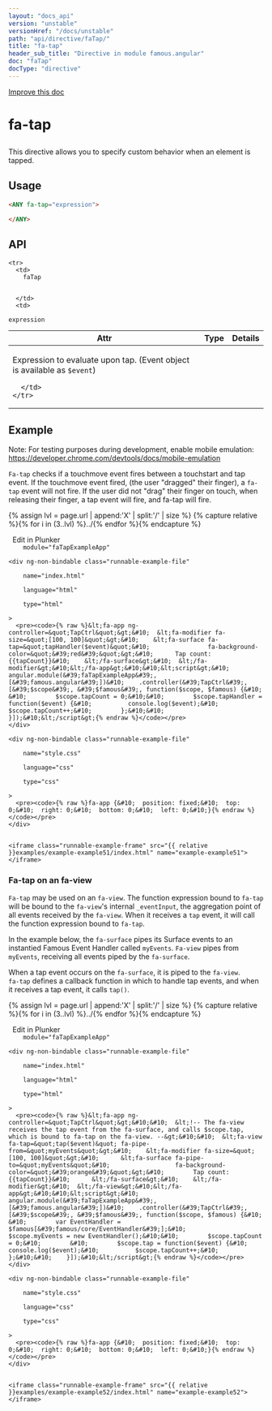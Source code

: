 ```yaml
---
layout: "docs_api"
version: "unstable"
versionHref: "/docs/unstable"
path: "api/directive/faTap/"
title: "fa-tap"
header_sub_title: "Directive in module famous.angular"
doc: "faTap"
docType: "directive"
---
```


<div class="improve-docs">
  <a href='https://github.com/Famous/famous-angular/edit/master/src/scripts/directives/fa-tap.js#L1'>
    Improve this doc
  </a>
</div>





<h1 class="api-title">

  fa-tap



</h1>





This directive allows you to specify custom behavior when an element is tapped.






  
<h2 id="usage">Usage</h2>
  
```html
<ANY fa-tap="expression">

</ANY>
```
  
  
<h2 id="api" style="clear:both;">API</h2>

<table class="table" style="margin:0;">
  <thead>
    <tr>
      <th>Attr</th>
      <th>Type</th>
      <th>Details</th>
    </tr>
  </thead>
  <tbody>
    
    <tr>
      <td>
        faTap
        
        
      </td>
      <td>
        
  <code>expression</code>
      </td>
      <td>
        <p>Expression to evaluate upon tap. (Event object is available as <code>$event</code>)</p>

        
      </td>
    </tr>
    
  </tbody>
</table>

  

  



<h2 id="example">Example</h2><p>Note: For testing purposes during development, enable mobile emulation: <a href="https://developer.chrome.com/devtools/docs/mobile-emulation">https://developer.chrome.com/devtools/docs/mobile-emulation</a></p>
<p><code>Fa-tap</code> checks if a touchmove event fires between a touchstart and tap event.  If the touchmove event fired, (the user &quot;dragged&quot; their finger), a <code>fa-tap</code> event will not fire.  If the user did not &quot;drag&quot; their finger on touch, when releasing their finger, a tap event will fire, and fa-tap will fire.</p>
<p> 

{% assign lvl = page.url | append:'X' | split:'/' | size %}
{% capture relative %}{% for i in (3..lvl) %}../{% endfor %}{% endcapture %}

<div>
  <a ng-click="openPlunkr('{{ relative }}examples/example-example51')" class="btn pull-right">
    <i class="glyphicon glyphicon-edit">&nbsp;</i>
    Edit in Plunker</a>
  <div class="runnable-example" path="examples/example-example51"
      
        module="faTapExampleApp"
      
  >

   
    <div ng-non-bindable class="runnable-example-file"
      
        name="index.html"
      
        language="html"
      
        type="html"
      
    >
      <pre><code>{% raw %}&lt;fa-app ng-controller=&quot;TapCtrl&quot;&gt;&#10;  &lt;fa-modifier fa-size=&quot;[100, 100]&quot;&gt;&#10;    &lt;fa-surface fa-tap=&quot;tapHandler($event)&quot;&#10;                fa-background-color=&quot;&#39;red&#39;&quot;&gt;&#10;      Tap count: {{tapCount}}&#10;    &lt;/fa-surface&gt;&#10;  &lt;/fa-modifier&gt;&#10;&lt;/fa-app&gt;&#10;&#10;&lt;script&gt;&#10;  angular.module(&#39;faTapExampleApp&#39;, [&#39;famous.angular&#39;])&#10;    .controller(&#39;TapCtrl&#39;, [&#39;$scope&#39;, &#39;$famous&#39;, function($scope, $famous) {&#10;        &#10;        $scope.tapCount = 0;&#10;&#10;        $scope.tapHandler = function($event) {&#10;          console.log($event);&#10;          $scope.tapCount++;&#10;        };&#10;&#10;    }]);&#10;&lt;/script&gt;{% endraw %}</code></pre>
    </div>
  
    <div ng-non-bindable class="runnable-example-file"
      
        name="style.css"
      
        language="css"
      
        type="css"
      
    >
      <pre><code>{% raw %}fa-app {&#10;  position: fixed;&#10;  top: 0;&#10;  right: 0;&#10;  bottom: 0;&#10;  left: 0;&#10;}{% endraw %}</code></pre>
    </div>
  

    <iframe class="runnable-example-frame" src="{{ relative }}examples/example-example51/index.html" name="example-example51"></iframe>
  </div>
</div>


</p>
<h3 id="fa-tap-on-an-fa-view">Fa-tap on an fa-view</h3>
<p><code>Fa-tap</code> may be used on an <code>fa-view</code>.  The function expression bound to <code>fa-tap</code> will be bound to the <code>fa-view</code>&#39;s internal <code>_eventInput</code>, the aggregation point of all events received by the <code>fa-view</code>.  When it receives a <code>tap</code> event, it will call the function expression bound to <code>fa-tap</code>.</p>
<p>In the example below, the <code>fa-surface</code> pipes its Surface events to an instantied Famous Event Handler called <code>myEvents</code>.
<code>Fa-view</code> pipes from <code>myEvents</code>, receiving all events piped by the <code>fa-surface</code>.</p>
<p>When a tap event occurs on the <code>fa-surface</code>, it is piped to the <code>fa-view</code>.<br><code>fa-tap</code> defines a callback function in which to handle tap events, and when it receives a tap event, it calls <code>tap()</code>. </p>
<p> 

{% assign lvl = page.url | append:'X' | split:'/' | size %}
{% capture relative %}{% for i in (3..lvl) %}../{% endfor %}{% endcapture %}

<div>
  <a ng-click="openPlunkr('{{ relative }}examples/example-example52')" class="btn pull-right">
    <i class="glyphicon glyphicon-edit">&nbsp;</i>
    Edit in Plunker</a>
  <div class="runnable-example" path="examples/example-example52"
      
        module="faTapExampleApp"
      
  >

   
    <div ng-non-bindable class="runnable-example-file"
      
        name="index.html"
      
        language="html"
      
        type="html"
      
    >
      <pre><code>{% raw %}&lt;fa-app ng-controller=&quot;TapCtrl&quot;&gt;&#10;&#10;  &lt;!-- The fa-view receives the tap event from the fa-surface, and calls $scope.tap, which is bound to fa-tap on the fa-view. --&gt;&#10;&#10;  &lt;fa-view fa-tap=&quot;tap($event)&quot; fa-pipe-from=&quot;myEvents&quot;&gt;&#10;    &lt;fa-modifier fa-size=&quot;[100, 100]&quot;&gt;&#10;      &lt;fa-surface fa-pipe-to=&quot;myEvents&quot;&#10;                  fa-background-color=&quot;&#39;orange&#39;&quot;&gt;&#10;        Tap count: {{tapCount}}&#10;      &lt;/fa-surface&gt;&#10;    &lt;/fa-modifier&gt;&#10;  &lt;/fa-view&gt;&#10;&lt;/fa-app&gt;&#10;&#10;&lt;script&gt;&#10;  angular.module(&#39;faTapExampleApp&#39;, [&#39;famous.angular&#39;])&#10;    .controller(&#39;TapCtrl&#39;, [&#39;$scope&#39;, &#39;$famous&#39;, function($scope, $famous) {&#10;        &#10;        var EventHandler = $famous[&#39;famous/core/EventHandler&#39;];&#10;        $scope.myEvents = new EventHandler();&#10;&#10;        $scope.tapCount = 0;&#10;        &#10;        $scope.tap = function($event) {&#10;          console.log($event);&#10;          $scope.tapCount++;&#10;        };&#10;&#10;    }]);&#10;&lt;/script&gt;{% endraw %}</code></pre>
    </div>
  
    <div ng-non-bindable class="runnable-example-file"
      
        name="style.css"
      
        language="css"
      
        type="css"
      
    >
      <pre><code>{% raw %}fa-app {&#10;  position: fixed;&#10;  top: 0;&#10;  right: 0;&#10;  bottom: 0;&#10;  left: 0;&#10;}{% endraw %}</code></pre>
    </div>
  

    <iframe class="runnable-example-frame" src="{{ relative }}examples/example-example52/index.html" name="example-example52"></iframe>
  </div>
</div>


</p>



